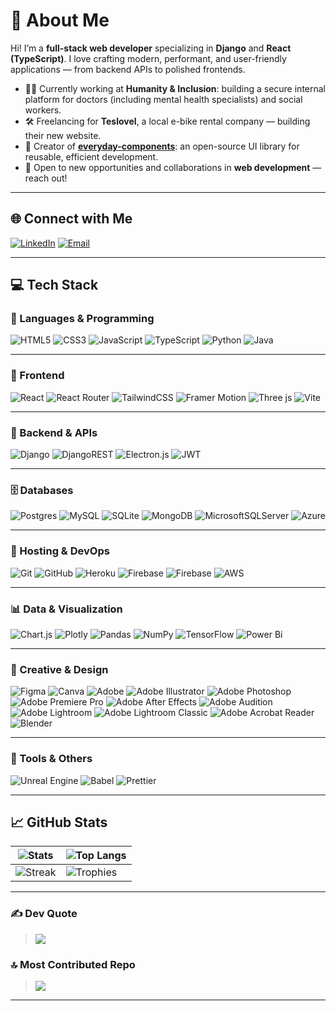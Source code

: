# 💫 About Me

Hi! I’m a **full-stack web developer** specializing in **Django** and **React (TypeScript)**. I love crafting modern, performant, and user-friendly applications — from backend APIs to polished frontends.

- 👨‍💼 Currently working at **Humanity & Inclusion**: building a secure internal platform for doctors (including mental health specialists) and social workers.
- 🛠️ Freelancing for **Teslovel**, a local e-bike rental company — building their new website.
- 🧩 Creator of [**everyday-components**](https://github.com/MaxCherya/everyday-components): an open-source UI library for reusable, efficient development.
- 🤝 Open to new opportunities and collaborations in **web development** — reach out!

---

## 🌐 Connect with Me

[![LinkedIn](https://img.shields.io/badge/LinkedIn-%230077B5.svg?logo=linkedin&logoColor=white)](https://linkedin.com/in/cherhykmaksym)
[![Email](https://img.shields.io/badge/Email-D14836?logo=gmail&logoColor=white)](mailto:maxchergik@gmail.com)

---

## 💻 Tech Stack

### 🧠 Languages & Programming
![HTML5](https://img.shields.io/badge/html5-%23E34F26.svg?style=plastic&logo=html5&logoColor=white)
![CSS3](https://img.shields.io/badge/css3-%231572B6.svg?style=plastic&logo=css3&logoColor=white)
![JavaScript](https://img.shields.io/badge/javascript-%23323330.svg?style=plastic&logo=javascript&logoColor=%23F7DF1E)
![TypeScript](https://img.shields.io/badge/typescript-%23007ACC.svg?style=plastic&logo=typescript&logoColor=white)
![Python](https://img.shields.io/badge/python-3670A0?style=plastic&logo=python&logoColor=ffdd54)
![Java](https://img.shields.io/badge/java-%23ED8B00.svg?style=plastic&logo=openjdk&logoColor=white)

---

### 🎨 Frontend
![React](https://img.shields.io/badge/react-%2320232a.svg?style=plastic&logo=react&logoColor=%2361DAFB)
![React Router](https://img.shields.io/badge/React_Router-CA4245?style=plastic&logo=react-router&logoColor=white)
![TailwindCSS](https://img.shields.io/badge/tailwindcss-%2338B2AC.svg?style=plastic&logo=tailwind-css&logoColor=white)
![Framer Motion](https://img.shields.io/badge/framer--motion-black?style=plastic&logo=framer&logoColor=white)
![Three js](https://img.shields.io/badge/threejs-black?style=plastic&logo=three.js&logoColor=white)
![Vite](https://img.shields.io/badge/vite-%23646CFF.svg?style=plastic&logo=vite&logoColor=white)

---

### 🧩 Backend & APIs
![Django](https://img.shields.io/badge/django-%23092E20.svg?style=plastic&logo=django&logoColor=white)
![DjangoREST](https://img.shields.io/badge/DJANGO-REST-ff1709?style=plastic&logo=django&logoColor=white&color=ff1709&labelColor=gray)
![Electron.js](https://img.shields.io/badge/Electron-191970?style=plastic&logo=Electron&logoColor=white)
![JWT](https://img.shields.io/badge/JWT-black?style=plastic&logo=JSON%20web%20tokens)

---

### 🗄️ Databases
![Postgres](https://img.shields.io/badge/postgres-%23316192.svg?style=plastic&logo=postgresql&logoColor=white)
![MySQL](https://img.shields.io/badge/mysql-4479A1.svg?style=plastic&logo=mysql&logoColor=white)
![SQLite](https://img.shields.io/badge/sqlite-%2307405e.svg?style=plastic&logo=sqlite&logoColor=white)
![MongoDB](https://img.shields.io/badge/MongoDB-%234ea94b.svg?style=plastic&logo=mongodb&logoColor=white)
![MicrosoftSQLServer](https://img.shields.io/badge/Microsoft%20SQL%20Server-CC2927?style=plastic&logo=microsoft%20sql%20server&logoColor=white)
![Azure](https://img.shields.io/badge/azure-%230072C6.svg?style=plastic&logo=microsoftazure&logoColor=white)

---

### 🚀 Hosting & DevOps
![Git](https://img.shields.io/badge/git-%23F05033.svg?style=plastic&logo=git&logoColor=white)
![GitHub](https://img.shields.io/badge/github-%23121011.svg?style=plastic&logo=github&logoColor=white)
![Heroku](https://img.shields.io/badge/heroku-%23430098.svg?style=plastic&logo=heroku&logoColor=white)
![Firebase](https://img.shields.io/badge/firebase-%23039BE5.svg?style=plastic&logo=firebase)
![Firebase](https://img.shields.io/badge/firebase-a08021?style=plastic&logo=firebase&logoColor=ffcd34)
![AWS](https://img.shields.io/badge/AWS-%23FF9900.svg?style=plastic&logo=amazon-aws&logoColor=white)

---

### 📊 Data & Visualization
![Chart.js](https://img.shields.io/badge/chart.js-F5788D.svg?style=plastic&logo=chart.js&logoColor=white)
![Plotly](https://img.shields.io/badge/Plotly-%233F4F75.svg?style=plastic&logo=plotly&logoColor=white)
![Pandas](https://img.shields.io/badge/pandas-%23150458.svg?style=plastic&logo=pandas&logoColor=white)
![NumPy](https://img.shields.io/badge/numpy-%23013243.svg?style=plastic&logo=numpy&logoColor=white)
![TensorFlow](https://img.shields.io/badge/TensorFlow-%23FF6F00.svg?style=plastic&logo=TensorFlow&logoColor=white)
![Power Bi](https://img.shields.io/badge/power_bi-F2C811?style=plastic&logo=powerbi&logoColor=black)

---

### 🎨 Creative & Design
![Figma](https://img.shields.io/badge/figma-%23F24E1E.svg?style=plastic&logo=figma&logoColor=white)
![Canva](https://img.shields.io/badge/Canva-%2300C4CC.svg?style=plastic&logo=Canva&logoColor=white)
![Adobe](https://img.shields.io/badge/adobe-%23FF0000.svg?style=plastic&logo=adobe&logoColor=white)
![Adobe Illustrator](https://img.shields.io/badge/adobe%20illustrator-%23FF9A00.svg?style=plastic&logo=adobe%20illustrator&logoColor=white)
![Adobe Photoshop](https://img.shields.io/badge/adobe%20photoshop-%2331A8FF.svg?style=plastic&logo=adobe%20photoshop&logoColor=white)
![Adobe Premiere Pro](https://img.shields.io/badge/Adobe%20Premiere%20Pro-9999FF.svg?style=plastic&logo=Adobe%20Premiere%20Pro&logoColor=white)
![Adobe After Effects](https://img.shields.io/badge/Adobe%20After%20Effects-9999FF.svg?style=plastic&logo=Adobe%20After%20Effects&logoColor=white)
![Adobe Audition](https://img.shields.io/badge/Adobe%20Audition-9999FF.svg?style=plastic&logo=Adobe%20Audition&logoColor=white)
![Adobe Lightroom](https://img.shields.io/badge/Adobe%20Lightroom-31A8FF.svg?style=plastic&logo=Adobe%20Lightroom&logoColor=white)
![Adobe Lightroom Classic](https://img.shields.io/badge/Adobe%20Lightroom%20Classic-31A8FF.svg?style=plastic&logo=Adobe%20Lightroom%20Classic&logoColor=white)
![Adobe Acrobat Reader](https://img.shields.io/badge/Adobe%20Acrobat%20Reader-EC1C24.svg?style=plastic&logo=Adobe%20Acrobat%20Reader&logoColor=white)
![Blender](https://img.shields.io/badge/blender-%23F5792A.svg?style=plastic&logo=blender&logoColor=white)

---

### 🧪 Tools & Others
![Unreal Engine](https://img.shields.io/badge/unrealengine-%23313131.svg?style=plastic&logo=unrealengine&logoColor=white)
![Babel](https://img.shields.io/badge/Babel-F9DC3e?style=plastic&logo=babel&logoColor=black)
![Prettier](https://img.shields.io/badge/prettier-%23F7B93E.svg?style=plastic&logo=prettier&logoColor=black)

---

## 📈 GitHub Stats

| ![Stats](https://github-readme-stats.vercel.app/api?username=MaxCherya&theme=merko&hide_border=false&include_all_commits=true&count_private=true) | ![Top Langs](https://github-readme-stats.vercel.app/api/top-langs/?username=MaxCherya&theme=merko&hide_border=false&layout=compact) |
|--|--|
| ![Streak](https://streak-stats.demolab.com?user=MaxCherya&theme=merko&hide_border=false) | ![Trophies](https://github-profile-trophy.vercel.app/?username=MaxCherya&theme=monokai&no-frame=false&margin-w=4) |

---

### ✍️ Dev Quote  
> ![](https://quotes-github-readme.vercel.app/api?type=horizontal&theme=merko)

### 🔝 Most Contributed Repo  
> ![](https://github-contributor-stats.vercel.app/api?username=MaxCherya&limit=5&theme=dark&combine_all_yearly_contributions=true)

---
